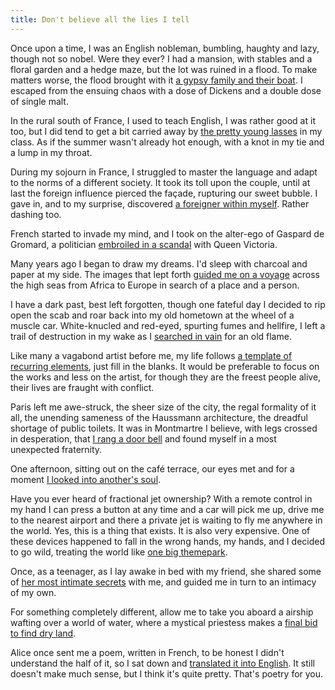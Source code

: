 ```yaml
---
title: Don't believe all the lies I tell
---
```


Once upon a time, I was an English nobleman, bumbling, haughty and lazy, though not so nobel.  Were they ever?  I had a mansion, with stables and a floral garden and a hedge maze, but the lot was ruined in a flood.  To make matters worse, the flood brought with it [a gypsy family and their boat](/the-boat/).  I escaped from the ensuing chaos with a dose of Dickens and a double dose of single malt.

In the rural south of France, I used to teach English, I was rather good at it too, but I did tend to get a bit carried away by [the pretty young lasses](/my-english-student-had-arrived/) in my class.  As if the summer wasn't already hot enough, with a knot in my tie and a lump in my throat.

During my sojourn in France, I struggled to master the language and adapt to the norms of a different society.  It took its toll upon the couple, until at last the foreign influence pierced the façade, rupturing our sweet bubble.  I gave in, and to my surprise, discovered [a foreigner within myself](/foreigner-in-me/).  Rather dashing too.

French started to invade my mind, and I took on the alter-ego of Gaspard de Gromard, a politician [embroiled in a scandal](/victoria/) with Queen Victoria.

Many years ago I began to draw my dreams.  I'd sleep with charcoal and paper at my side.  The images that lept forth [guided me on a voyage](/a-tugging-suspicion/) across the high seas from Africa to Europe in search of a place and a person.

I have a dark past, best left forgotten, though one fateful day I decided to rip open the scab and roar back into my old hometown at the wheel of a muscle car.  White-knucled and red-eyed, spurting fumes and hellfire, I left a trail of destruction in my wake as I [searched in vain](/she-told-me-to-give-her-a-ring/) for an old flame.

Like many a vagabond artist before me, my life follows [a template of recurring elements](/template-for-an-artist-biography/), just fill in the blanks.  It would be preferable to focus on the works and less on the artist, for though they are the freest people alive, their lives are fraught with conflict.

Paris left me awe-struck, the sheer size of the city, the regal formality of it all, the unending sameness of the Haussmann architecture, the dreadful shortage of public toilets.  It was in Montmartre I believe, with legs crossed in desperation, that [I rang a door bell](/the-bell/) and found myself in a most unexpected fraternity.

One afternoon, sitting out on the café terrace, our eyes met and for a moment [I looked into another's soul](/with-her-fathers-hand/).

Have you ever heard of fractional jet ownership?  With a remote control in my hand I can press a button at any time and a car will pick me up, drive me to the nearest airport and there a private jet is waiting to fly me anywhere in the world.  Yes, this is a thing that exists.  It is also very expensive.  One of these devices happened to fall in the wrong hands, my hands, and I decided to go wild, treating the world like [one big themepark](/themepark-earth/).

Once, as a teenager, as I lay awake in bed with my friend, she shared some of [her most intimate secrets](/two-girls/) with me, and guided me in turn to an intimacy of my own.

For something completely different, allow me to take you aboard a airship wafting over a world of water, where a mystical priestess makes a [final bid to find dry land](/floodlands/).

Alice once sent me a poem, written in French, to be honest I didn't understand the half of it, so I sat down and [translated it into English](/sensual-dance-with-the-wind/).  It still doesn't make much sense, but I think it's quite pretty.  That's poetry for you.
